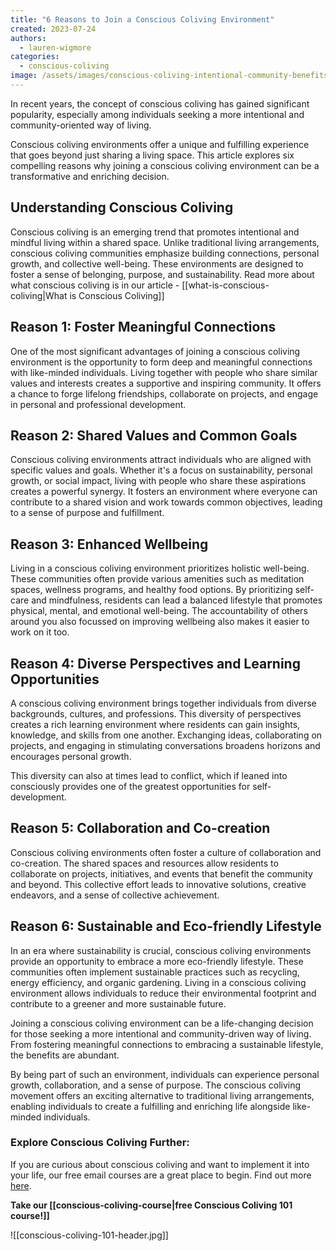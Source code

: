 ```yaml
---
title: "6 Reasons to Join a Conscious Coliving Environment"
created: 2023-07-24
authors: 
  - lauren-wigmore
categories: 
  - conscious-coliving
image: /assets/images/conscious-coliving-intentional-community-benefits.jpg
---
```


In recent years, the concept of conscious coliving has gained significant popularity, especially among individuals seeking a more intentional and community-oriented way of living.  

Conscious coliving environments offer a unique and fulfilling experience that goes beyond just sharing a living space. This article explores six compelling reasons why joining a conscious coliving environment can be a transformative and enriching decision.

## Understanding Conscious Coliving

Conscious coliving is an emerging trend that promotes intentional and mindful living within a shared space. Unlike traditional living arrangements, conscious coliving communities emphasize building connections, personal growth, and collective well-being. These environments are designed to foster a sense of belonging, purpose, and sustainability. Read more about what conscious coliving is in our article - [[what-is-conscious-coliving|What is Conscious Coliving]] 

## Reason 1: Foster Meaningful Connections

One of the most significant advantages of joining a conscious coliving environment is the opportunity to form deep and meaningful connections with like-minded individuals. Living together with people who share similar values and interests creates a supportive and inspiring community. It offers a chance to forge lifelong friendships, collaborate on projects, and engage in personal and professional development.

## Reason 2: Shared Values and Common Goals

Conscious coliving environments attract individuals who are aligned with specific values and goals. Whether it's a focus on sustainability, personal growth, or social impact, living with people who share these aspirations creates a powerful synergy. It fosters an environment where everyone can contribute to a shared vision and work towards common objectives, leading to a sense of purpose and fulfillment.

## Reason 3: Enhanced Wellbeing

Living in a conscious coliving environment prioritizes holistic well-being. These communities often provide various amenities such as meditation spaces, wellness programs, and healthy food options. By prioritizing self-care and mindfulness, residents can lead a balanced lifestyle that promotes physical, mental, and emotional well-being. The accountability of others around you also focussed on improving wellbeing also makes it easier to work on it too. 

## Reason 4: Diverse Perspectives and Learning Opportunities

A conscious coliving environment brings together individuals from diverse backgrounds, cultures, and professions. This diversity of perspectives creates a rich learning environment where residents can gain insights, knowledge, and skills from one another. Exchanging ideas, collaborating on projects, and engaging in stimulating conversations broadens horizons and encourages personal growth.

This diversity can also at times lead to conflict, which if leaned into consciously provides one of the greatest opportunities for self-development. 


## Reason 5: Collaboration and Co-creation

Conscious coliving environments often foster a culture of collaboration and co-creation. The shared spaces and resources allow residents to collaborate on projects, initiatives, and events that benefit the community and beyond. This collective effort leads to innovative solutions, creative endeavors, and a sense of collective achievement. 

## Reason 6: Sustainable and Eco-friendly Lifestyle

In an era where sustainability is crucial, conscious coliving environments provide an opportunity to embrace a more eco-friendly lifestyle. These communities often implement sustainable practices such as recycling, energy efficiency, and organic gardening. Living in a conscious coliving environment allows individuals to reduce their environmental footprint and contribute to a greener and more sustainable future.


Joining a conscious coliving environment can be a life-changing decision for those seeking a more intentional and community-driven way of living. From fostering meaningful connections to embracing a sustainable lifestyle, the benefits are abundant. 

By being part of such an environment, individuals can experience personal growth, collaboration, and a sense of purpose. The conscious coliving movement offers an exciting alternative to traditional living arrangements, enabling individuals to create a fulfilling and enriching life alongside like-minded individuals.

### Explore Conscious Coliving Further: 

If you are curious about conscious coliving and want to implement it into your life, our free email courses are a great place to begin. 
Find out more [here](https://lifeitself.org/conscious-coliving).

**Take our [[conscious-coliving-course|free Conscious Coliving 101 course!]]** 

![[conscious-coliving-101-header.jpg]]
